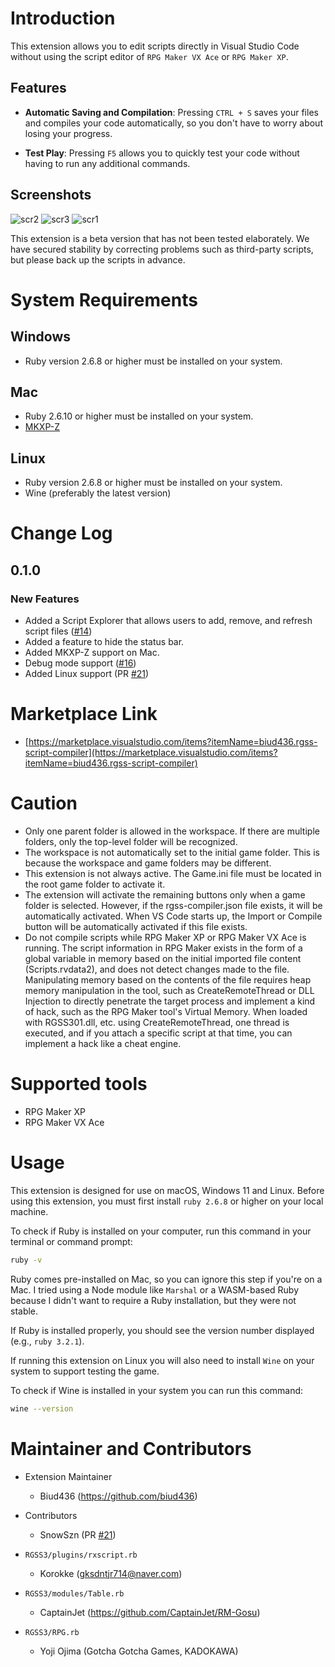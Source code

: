 # Introduction

This extension allows you to edit scripts directly in Visual Studio Code without using the script editor of `RPG Maker VX Ace` or `RPG Maker XP`.

## Features

-   **Automatic Saving and Compilation**: Pressing `CTRL + S` saves your files and compiles your code automatically, so you don't have to worry about losing your progress.

-   **Test Play**: Pressing `F5` allows you to quickly test your code without having to run any additional commands.

## Screenshots

<p align="center">

![scr2](https://github.com/biud436/vscode-rgss-script-compiler/assets/13586185/dee8d4c2-fc9a-467a-bec8-765b91453973)
![scr3](https://github.com/biud436/vscode-rgss-script-compiler/assets/13586185/64ab60a3-b55f-4b15-86b3-57318bc41cef)
![scr1](https://github.com/biud436/vscode-rgss-script-compiler/assets/13586185/44b1371c-2ddd-4acb-b608-030e1c504c49)

</p>

This extension is a beta version that has not been tested elaborately. We have secured stability by correcting problems such as third-party scripts, but please back up the scripts in advance.

# System Requirements

## Windows

-   Ruby version 2.6.8 or higher must be installed on your system.

## Mac

-   Ruby 2.6.10 or higher must be installed on your system.
-   [MKXP-Z](https://github.com/mkxp-z/mkxp-z)

## Linux

-   Ruby version 2.6.8 or higher must be installed on your system.
-   Wine (preferably the latest version)

# Change Log

## 0.1.0

### New Features

-   Added a Script Explorer that allows users to add, remove, and refresh script files ([#14](https://github.com/biud436/vscode-rgss-script-compiler/issues/14))
-   Added a feature to hide the status bar.
-   Added MKXP-Z support on Mac.
-   Debug mode support ([#16](https://github.com/biud436/vscode-rgss-script-compiler/issues/16))
-   Added Linux support (PR [#21](https://github.com/biud436/vscode-rgss-script-compiler/pull/21))

# Marketplace Link

-   [https://marketplace.visualstudio.com/items?itemName=biud436.rgss-script-compiler](https://marketplace.visualstudio.com/items?itemName=biud436.rgss-script-compiler)

# Caution

-   Only one parent folder is allowed in the workspace. If there are multiple folders, only the top-level folder will be recognized.
-   The workspace is not automatically set to the initial game folder. This is because the workspace and game folders may be different.
-   This extension is not always active. The Game.ini file must be located in the root game folder to activate it.
-   The extension will activate the remaining buttons only when a game folder is selected. However, if the rgss-compiler.json file exists, it will be automatically activated. When VS Code starts up, the Import or Compile button will be automatically activated if this file exists.
-   Do not compile scripts while RPG Maker XP or RPG Maker VX Ace is running. The script information in RPG Maker exists in the form of a global variable in memory based on the initial imported file content (Scripts.rvdata2), and does not detect changes made to the file. Manipulating memory based on the contents of the file requires heap memory manipulation in the tool, such as CreateRemoteThread or DLL Injection to directly penetrate the target process and implement a kind of hack, such as the RPG Maker tool's Virtual Memory. When loaded with RGSS301.dll, etc. using CreateRemoteThread, one thread is executed, and if you attach a specific script at that time, you can implement a hack like a cheat engine.

# Supported tools

-   RPG Maker XP
-   RPG Maker VX Ace

# Usage

This extension is designed for use on macOS, Windows 11 and Linux. Before using this extension, you must first install `ruby 2.6.8` or higher on your local machine.

To check if Ruby is installed on your computer, run this command in your terminal or command prompt:

```bash
ruby -v
```

Ruby comes pre-installed on Mac, so you can ignore this step if you're on a Mac. I tried using a Node module like `Marshal` or a WASM-based Ruby because I didn't want to require a Ruby installation, but they were not stable.

If Ruby is installed properly, you should see the version number displayed (e.g., `ruby 3.2.1`).

If running this extension on Linux you will also need to install `Wine` on your system to support testing the game.

To check if Wine is installed in your system you can run this command:

```bash
wine --version
```

# Maintainer and Contributors

-   Extension Maintainer

    -   Biud436 (https://github.com/biud436)

-   Contributors

    -   SnowSzn (PR [#21](https://github.com/biud436/vscode-rgss-script-compiler/pull/21))

-   `RGSS3/plugins/rxscript.rb`

    -   Korokke (gksdntjr714@naver.com)

-   `RGSS3/modules/Table.rb`

    -   CaptainJet (https://github.com/CaptainJet/RM-Gosu)

-   `RGSS3/RPG.rb`
    -   Yoji Ojima (Gotcha Gotcha Games, KADOKAWA)
